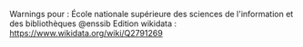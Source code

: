 Warnings pour : École nationale supérieure des sciences de l'information et des bibliothèques @enssib
Edition wikidata : https://www.wikidata.org/wiki/Q2791269 

